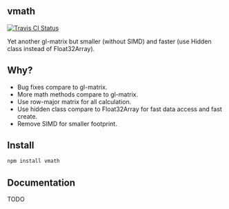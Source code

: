 ## vmath

[![Travis CI Status](https://travis-ci.org/gamedev-js/vmath.svg?branch=master)](https://travis-ci.org/gamedev-js/vmath)

Yet another gl-matrix but smaller (without SIMD) and faster (use Hidden class instead of Float32Array).

## Why?

  - Bug fixes compare to gl-matrix.
  - More math methods compare to gl-matrix.
  - Use row-major matrix for all calculation.
  - Use hidden class compare to Float32Array for fast data access and fast create.
  - Remove SIMD for smaller footprint.

## Install

```bash
npm install vmath
```

## Documentation

TODO
